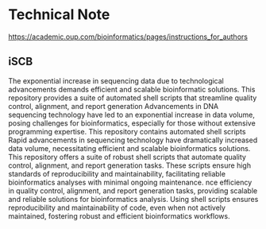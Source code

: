 # Technical Note

https://academic.oup.com/bioinformatics/pages/instructions_for_authors

## iSCB

The exponential increase in sequencing data due to technological advancements demands efficient and scalable bioinformatic solutions. This repository provides a suite of automated shell scripts that streamline quality control, alignment, and report generation
Advancements in DNA sequencing technology have led to an exponential increase in
data volume, posing challenges for bioinformatics, especially for those without
extensive programming expertise. This repository contains automated shell scripts
Rapid advancements in sequencing technology have dramatically increased data
volume, necessitating efficient and scalable bioinformatics solutions. This
repository offers a suite of robust shell scripts that automate quality control,
alignment, and report generation tasks. These scripts ensure high standards of
reproducibility and maintainability, facilitating reliable bioinformatics analyses
with minimal ongoing maintenance.
nce efficiency in quality control, alignment, and report generation tasks,
providing scalable and reliable solutions for bioinformatics analysis.
Using shell scripts ensures reproducibility and maintainability of code,
even when not actively maintained, fostering robust and efficient bioinformatics
workflows.
